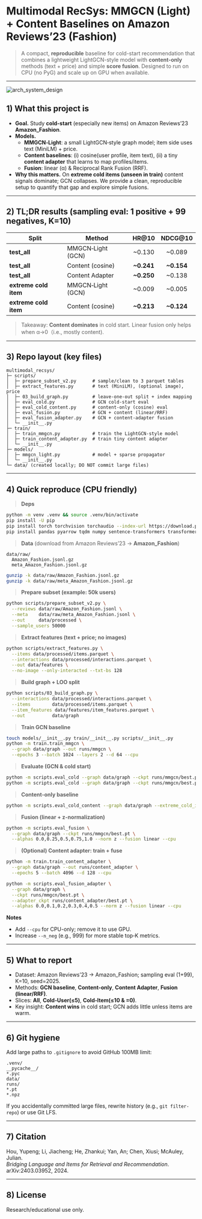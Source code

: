 # Multimodal RecSys: MMGCN (Light) + Content Baselines on Amazon Reviews’23 (Fashion)

> A compact, **reproducible** baseline for cold-start recommendation that combines a lightweight LightGCN-style model with **content-only** methods (text + price) and simple **score fusion**. Designed to run on CPU (no PyG) and scale up on GPU when available.

---

![arch_system_design](https://github.com/Carolzhangzz/Multimodal-News-RecSys/assets/1234567890/abcd1234efgh5678)

## 1) What this project is

- **Goal.** Study **cold-start** (especially new items) on Amazon Reviews’23 **Amazon_Fashion**.
- **Models.**
  - **MMGCN‑Light**: a small LightGCN‑style graph model; item side uses text (MiniLM) + price.
  - **Content baselines**: (i) cosine(user profile, item text), (ii) a tiny **content adapter** that learns to map profiles/items.
  - **Fusion**: linear (α) & Reciprocal Rank Fusion (RRF).
- **Why this matters.** On **extreme cold items (unseen in train)** content signals dominate; GCN collapses. We provide a clean, reproducible setup to quantify that gap and explore simple fusions.

---

## 2) TL;DR results (sampling eval: 1 positive + 99 negatives, K=10)

| Split                 | Method            |   HR@10    |  NDCG@10   |
| --------------------- | ----------------- | :--------: | :--------: |
| **test_all**          | MMGCN‑Light (GCN) |   ~0.130   |   ~0.089   |
| **test_all**          | Content (cosine)  | **~0.241** | **~0.154** |
| **test_all**          | Content Adapter   | **~0.250** |   ~0.138   |
| **extreme cold item** | MMGCN‑Light (GCN) |   ~0.009   |   ~0.005   |
| **extreme cold item** | Content (cosine)  | **~0.213** | **~0.124** |

> Takeaway: **Content dominates** in cold start. Linear fusion only helps when α→0（i.e., mostly content).

---

## 3) Repo layout (key files)

```
multimodal_recsys/
├─ scripts/
│  ├─ prepare_subset_v2.py      # sample/clean to 3 parquet tables
│  ├─ extract_features.py       # text (MiniLM), (optional image), price
│  ├─ 03_build_graph.py         # leave-one-out split + index mapping
│  ├─ eval_cold.py              # GCN cold-start eval
│  ├─ eval_cold_content.py      # content-only (cosine) eval
│  ├─ eval_fusion.py            # GCN + content (linear/RRF)
│  ├─ eval_fusion_adapter.py    # GCN + content-adapter fusion
│  └─ __init__.py
├─ train/
│  ├─ train_mmgcn.py            # train the LightGCN-style model
│  ├─ train_content_adapter.py  # train tiny content adapter
│  └─ __init__.py
├─ models/
│  ├─ mmgcn_light.py            # model + sparse propagator
│  └─ __init__.py
└─ data/ (created locally; DO NOT commit large files)
```

---

## 4) Quick reproduce (CPU friendly)

> **Deps**

```bash
python -m venv .venv && source .venv/bin/activate
pip install -U pip
pip install torch torchvision torchaudio --index-url https://download.pytorch.org/whl/cpu
pip install pandas pyarrow tqdm numpy sentence-transformers transformers open_clip_torch
```

> **Data** (download from Amazon Reviews’23 → **Amazon_Fashion**)

```
data/raw/
  Amazon_Fashion.jsonl.gz
  meta_Amazon_Fashion.jsonl.gz
```

```bash
gunzip -k data/raw/Amazon_Fashion.jsonl.gz
gunzip -k data/raw/meta_Amazon_Fashion.jsonl.gz
```

> **Prepare subset (example: 50k users)**

```bash
python scripts/prepare_subset_v2.py \
  --reviews data/raw/Amazon_Fashion.jsonl \
  --meta    data/raw/meta_Amazon_Fashion.jsonl \
  --out     data/processed \
  --sample_users 50000
```

> **Extract features (text + price; no images)**

```bash
python scripts/extract_features.py \
  --items data/processed/items.parquet \
  --interactions data/processed/interactions.parquet \
  --out data/features \
  --no-image --only-interacted --txt-bs 128
```

> **Build graph + LOO split**

```bash
python scripts/03_build_graph.py \
  --interactions data/processed/interactions.parquet \
  --items        data/processed/items.parquet \
  --item_features data/features/item_features.parquet \
  --out          data/graph
```

> **Train GCN baseline**

```bash
touch models/__init__.py train/__init__.py scripts/__init__.py
python -m train.train_mmgcn \
  --graph data/graph --out runs/mmgcn \
  --epochs 3 --batch 1024 --layers 2 --d 64 --cpu
```

> **Evaluate (GCN & cold start)**

```bash
python -m scripts.eval_cold --graph data/graph --ckpt runs/mmgcn/best.pt --cpu
python -m scripts.eval_cold --graph data/graph --ckpt runs/mmgcn/best.pt --extreme_cold_item --cpu
```

> **Content-only baseline**

```bash
python -m scripts.eval_cold_content --graph data/graph --extreme_cold_item
```

> **Fusion (linear + z-normalization)**

```bash
python -m scripts.eval_fusion \
  --graph data/graph --ckpt runs/mmgcn/best.pt \
  --alphas 0.0,0.25,0.5,0.75,1.0 --norm z --fusion linear --cpu
```

> **(Optional) Content adapter: train + fuse**

```bash
python -m train.train_content_adapter \
  --graph data/graph --out runs/content_adapter \
  --epochs 5 --batch 4096 --d 128 --cpu

python -m scripts.eval_fusion_adapter \
  --graph data/graph \
  --ckpt runs/mmgcn/best.pt \
  --adapter_ckpt runs/content_adapter/best.pt \
  --alphas 0.0,0.1,0.2,0.3,0.4,0.5 --norm z --fusion linear --cpu
```

**Notes**

- Add `--cpu` for CPU-only; remove it to use GPU.
- Increase `--n_neg` (e.g., 999) for more stable top‑K metrics.

---

## 5) What to report

- Dataset: Amazon Reviews’23 → Amazon_Fashion; sampling eval (1+99), K=10, seed=2025.
- Methods: **GCN baseline**, **Content-only**, **Content Adapter**, **Fusion (linear/RRF)**.
- Slices: **All**, **Cold‑User(≤5)**, **Cold‑Item(≤10 & =0)**.
- Key insight: **Content wins** in cold start; GCN adds little unless items are warm.

---

## 6) Git hygiene

Add large paths to `.gitignore` to avoid GitHub 100MB limit:

```
.venv/
__pycache__/
*.pyc
data/
runs/
*.pt
*.npz
```

If you accidentally committed large files, rewrite history (e.g., `git filter-repo`) or use Git LFS.

---

## 7) Citation

Hou, Yupeng; Li, Jiacheng; He, Zhankui; Yan, An; Chen, Xiusi; McAuley, Julian.  
*Bridging Language and Items for Retrieval and Recommendation*. arXiv:2403.03952, 2024.

---

## 8) License

Research/educational use only.
